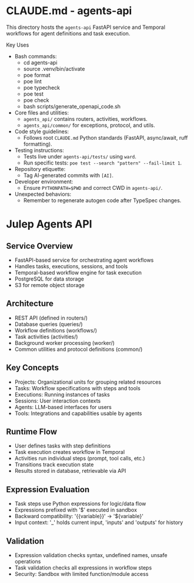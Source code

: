 # CLAUDE.md - agents-api

This directory hosts the `agents-api` FastAPI service and Temporal workflows for agent definitions and task execution.

Key Uses
- Bash commands:
  - cd agents-api
  - source .venv/bin/activate
  - poe format
  - poe lint
  - poe typecheck
  - poe test
  - poe check
  - bash scripts/generate_openapi_code.sh
- Core files and utilities:
  - `agents_api/` contains routers, activities, workflows.
  - `agents_api/common/` for exceptions, protocol, and utils.
- Code style guidelines:
  - Follows root `CLAUDE.md` Python standards (FastAPI, async/await, ruff formatting).
- Testing instructions:
  - Tests live under `agents-api/tests/` using `ward`.
  - Run specific tests: `poe test --search "pattern" --fail-limit 1`.
- Repository etiquette:
  - Tag AI-generated commits with `[AI]`.
- Developer environment:
  - Ensure `PYTHONPATH=$PWD` and correct CWD in `agents-api/`.
- Unexpected behaviors:
  - Remember to regenerate autogen code after TypeSpec changes.

# Julep Agents API

## Service Overview
- FastAPI-based service for orchestrating agent workflows 
- Handles tasks, executions, sessions, and tools
- Temporal-based workflow engine for task execution
- PostgreSQL for data storage
- S3 for remote object storage

## Architecture
- REST API (defined in routers/)
- Database queries (queries/)
- Workflow definitions (workflows/)
- Task activities (activities/)
- Background worker processing (worker/)
- Common utilities and protocol definitions (common/)

## Key Concepts
- Projects: Organizational units for grouping related resources
- Tasks: Workflow specifications with steps and tools
- Executions: Running instances of tasks
- Sessions: User interaction contexts
- Agents: LLM-based interfaces for users
- Tools: Integrations and capabilities usable by agents

## Runtime Flow
- User defines tasks with step definitions
- Task execution creates workflow in Temporal
- Activities run individual steps (prompt, tool calls, etc.)
- Transitions track execution state
- Results stored in database, retrievable via API

## Expression Evaluation
- Task steps use Python expressions for logic/data flow
- Expressions prefixed with '$' executed in sandbox
- Backward compatibility: '{{variable}}' → '${variable}'
- Input context: '_' holds current input, 'inputs' and 'outputs' for history

## Validation
- Expression validation checks syntax, undefined names, unsafe operations
- Task validation checks all expressions in workflow steps
- Security: Sandbox with limited function/module access